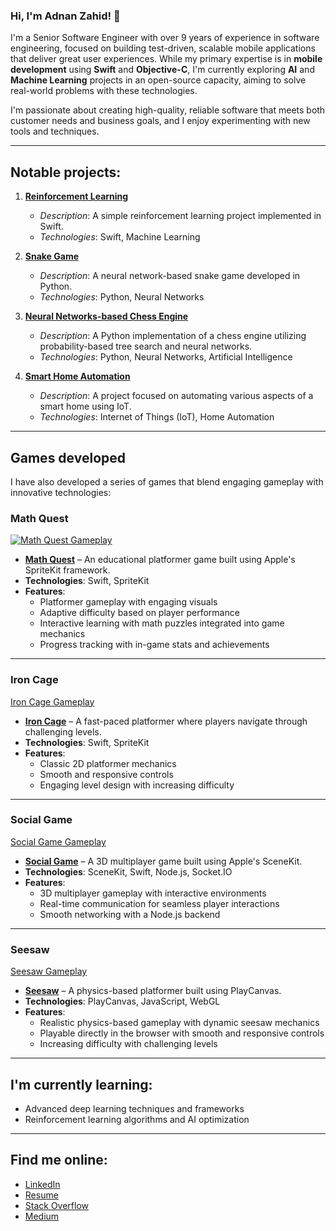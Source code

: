 ### Hi, I'm Adnan Zahid! 👋

I'm a Senior Software Engineer with over 9 years of experience in software engineering, focused on building test-driven, scalable mobile applications that deliver great user experiences. While my primary expertise is in **mobile development** using **Swift** and **Objective-C**, I'm currently exploring **AI** and **Machine Learning** projects in an open-source capacity, aiming to solve real-world problems with these technologies.

I'm passionate about creating high-quality, reliable software that meets both customer needs and business goals, and I enjoy experimenting with new tools and techniques.

---

## Notable projects:

1. **[Reinforcement Learning](https://github.com/AdnanZahid/ReinforcementLearning)**
   - *Description*: A simple reinforcement learning project implemented in Swift.
   - *Technologies*: Swift, Machine Learning

2. **[Snake Game](https://github.com/AdnanZahid/SnakeGame)**
   - *Description*: A neural network-based snake game developed in Python.
   - *Technologies*: Python, Neural Networks

3. **[Neural Networks-based Chess Engine](https://github.com/AdnanZahid/Chess_Neural_Networks)**
   - *Description*: A Python implementation of a chess engine utilizing probability-based tree search and neural networks.
   - *Technologies*: Python, Neural Networks, Artificial Intelligence

4. **[Smart Home Automation](https://github.com/AdnanZahid/smart-home-automation)**
   - *Description*: A project focused on automating various aspects of a smart home using IoT.
   - *Technologies*: Internet of Things (IoT), Home Automation

---

## Games developed

I have also developed a series of games that blend engaging gameplay with innovative technologies:

### Math Quest
[![Math Quest Gameplay](https://img.youtube.com/vi/TcF-MheFxI4/0.jpg)](https://www.youtube.com/watch?v=TcF-MheFxI4)
- **[Math Quest](https://github.com/AdnanZahid/Math-Quest-iOS)** – An educational platformer game built using Apple's SpriteKit framework.
- **Technologies**: Swift, SpriteKit  
- **Features**:
  - Platformer gameplay with engaging visuals
  - Adaptive difficulty based on player performance
  - Interactive learning with math puzzles integrated into game mechanics
  - Progress tracking with in-game stats and achievements  

---

### Iron Cage
[Iron Cage Gameplay](https://drive.google.com/file/d/1z3Z4f5G6h7K8L9Q2Y7X9Y8Z9X9Z9X9Z/view)
- **[Iron Cage](https://github.com/AdnanZahid/Iron-cage)** – A fast-paced platformer where players navigate through challenging levels.
- **Technologies**: Swift, SpriteKit  
- **Features**:
  - Classic 2D platformer mechanics
  - Smooth and responsive controls
  - Engaging level design with increasing difficulty  

---

### Social Game
[Social Game Gameplay](https://drive.google.com/file/d/1z3Z4f5G6h7K8L9Q2Y7X9Y8Z9X9Z9X9Z/view)
- **[Social Game](https://github.com/AdnanZahid/Social-game)** – A 3D multiplayer game built using Apple's SceneKit.
- **Technologies**: SceneKit, Swift, Node.js, Socket.IO  
- **Features**:
  - 3D multiplayer gameplay with interactive environments
  - Real-time communication for seamless player interactions
  - Smooth networking with a Node.js backend  

---

### Seesaw
[Seesaw Gameplay](https://drive.google.com/file/d/1z3Z4f5G6h7K8L9Q2Y7X9Y8Z9X9Z9X9Z/view)
- **[Seesaw](https://github.com/AdnanZahid/Seesaw)** – A physics-based platformer built using PlayCanvas.
- **Technologies**: PlayCanvas, JavaScript, WebGL  
- **Features**:
  - Realistic physics-based gameplay with dynamic seesaw mechanics
  - Playable directly in the browser with smooth and responsive controls
  - Increasing difficulty with challenging levels  

---

## I'm currently learning:
- Advanced deep learning techniques and frameworks
- Reinforcement learning algorithms and AI optimization

---

## Find me online:
- [LinkedIn](https://www.linkedin.com/in/adnan-zahid-69891253)
- [Resume](https://github.com/AdnanZahid/AdnanZahid/raw/refs/heads/main/Resume%20(Senior%20Software%20Engineer).pdf)
- [Stack Overflow](https://stackoverflow.com/users/1536476/adnan-zahid)
- [Medium](https://medium.com/@adnaan.zaahid)
